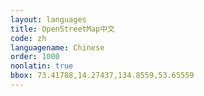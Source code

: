 ```yaml
---
layout: languages
title: OpenStreetMap中文
code: zh
languagename: Chinese
order: 1000
nonlatin: true
bbox: 73.41788,14.27437,134.8559,53.65559
---
```

